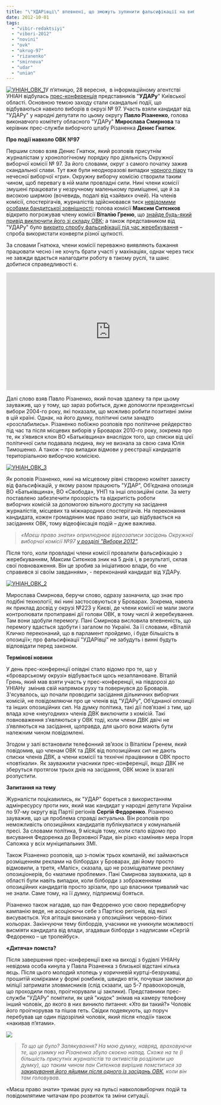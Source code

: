 ```yaml
---
title: "\"УДАРівці\" впевнені, що зможуть зупинити фальсифікації на виборах в окрузі № 97"
date: 2012-10-01
tags: 
  - "vibir-redaktsiyi"
  - "vibori-2012"
  - "novini"
  - "ovk"
  - "okrug-97"
  - "rizanenko"
  - "smirnova"
  - "udar"
  - "unian"
---
```


[![](https://mpz.brovary.org/wp-content/uploads/2012/09/UNIAN_OVK_1.jpg "УНІАН_ОВК_1")](https://mpz.brovary.org/wp-content/uploads/2012/09/UNIAN_OVK_1.jpg)У п’ятницю, 28 вересня,  в інформаційному агентстві УНІАН відбулась [прес-конференція](https://mpz.brovary.org/zavtra-pro-robotu-brovarskoyi-okruzhnoyi-komisiyi-govoritimut-v-uniani/ "Завтра про роботу броварської окружної комісії говоритимуть в УНІАНі") представників "**УДАРу**" Київської області. Основною темою заходу стали скандальні події, що відбуваються навколо виборів в окрузі № 97. Участь взяли кандидат від "УДАРу" у народні депутати по цьому округу **Павло Різаненко**, голова виконавчого комітету обласного "УДАРу" **Мирослава Смирнова** та керівник прес-служби виборчого штабу Різаненка **Денис Гнатюк**.

**Про події навколо ОВК №97**

Першим слово взяв Денис Гнатюк, який розповів присутнім журналістам у хронологічному порядку про діяльність Окружної виборчої комісії № 97. За його словами, округ з самого початку зажив скандальної слави. Тут вже були неодноразові випадки [чорного піару](https://mpz.brovary.org/brovari-stolitsya-chornogo-piaru/ "Бровари – столиця «чорного піару»?") та нечесної виборчої «гри». Окружну виборчу комісію створили таким чином, щоб перевагу в ній мали провладні сили. Нині члени комісії змушені працювати у незручному маленькому приміщенні, ще й за високою ширмою (вочевидь, подалі від «зайвих» очей). На членів комісії, спостерігачів, журналістів здійснювався тиск [невідомими особами бандитської зовнішності](https://mpz.brovary.org/parubki-z-90-h-zabezpechuvatimut-poryadok-u-roboti-ovk/); голова комісії **Максим Ситєнков** відкрито погрожував члену комісії **Віталію Греню**, що [знайде будь-який привід виключити його зі складу ОВК](https://mpz.brovary.org/korespondent-golova-brovarskoyi-ovk-pogrozhuye-chlenu-komisiyi/); а також представником від "УДАРу" було [викрито спробу фальсифікації під час жеребкування](https://mpz.brovary.org/zherebkuvannya-skladu-dvk-ne-dalo-rezultativ-gromadskist-zrobila-vlasniy-pidrahunok/) – спроба використати конверти різної цупкості.

За словами Гнатюка, члени комісії переважно виявляють бажання працювати чесно і не хочуть брати участі у махінаціях, однак через тиск не завжди вдається налагодити роботу в такому руслі, та шанс добитися справедливості є.

<iframe src="http://www.youtube.com/embed/t2MSMYq35iI" frameborder="0" width="560" height="315"></iframe>

Далі слово взяв Павло Різаненко, який почав здалеку та при цьому зауважив, що у тому, що зараз робиться, дуже допомогли президентські вибори 2004-го року, які показали, що можливо робити позитивні зміни в цій країні. Однак, на його думку, політичні сили занадто «розслабились». Різаненко побіжно розповів про політичне рейдерство під час та після місцевих виборів у Броварах 2010-го року, зокрема про те, як з’явився клон ВО «Батьківщина» внаслідок того, що списки від цієї політичної сили подавала людина, яку не визнала за свою сама Юлія Тимошенко. А також – про випадки відмови у реєстрації кандидатів територіальною виборчою комісією.

[![](https://mpz.brovary.org/wp-content/uploads/2012/09/UNIAN_OVK_3.jpg "УНІАН_ОВК_3")](https://mpz.brovary.org/wp-content/uploads/2012/09/UNIAN_OVK_3.jpg)

Як роповів Різаненко, нині на місцевому рівні створено комітет захисту від фальсифікацій, у якому разом працюють "УДАР", Об’єднана опозиція ВО «Батьківщина», ВО «Свобода», УНП та інші опозиційні сили. За мету поставлено забезпечити прозорість та відкритість роботи виборчих комісій за допомогою вільного доступу на засідання журналістів, місцевих та міжнародних спостерігачів. На переконання кандидата, кожен громадянин має право знати, що відбувається на засіданнях ОВК, тому відеофіксація подій – дуже важлива.

> _«Маєш право знати» оприлюднює відеозаписи засідань Окружної виборчої комісії №97 [у розділі "Вибори 2012"](https://mpz.brovary.org/ovk-97/ "Окружна виборча комісія №97")._

Після того, коли провладні члени комісії провалили фальсифікацію з жеребкуванням, Максим Ситєнков зник на 5 днів і, в результаті, склав свої повноваження. Він це зробив за ініціативою влади, бо «не справився зі своїм завданням», - переконаний кандидат від УДАРу.

[![](https://mpz.brovary.org/wp-content/uploads/2012/09/UNIAN_OVK_2.jpg "УНІАН_ОВК_2")](https://mpz.brovary.org/wp-content/uploads/2012/09/UNIAN_OVK_2.jpg)

Мирослава Смирнова, беручи слово, одразу зазначила, що знає про подібні технології, які нині застосовуються у Броварах. Зокрема, навела як приклад досвід у окрузі №223 у Києві, де члени комісії не мали змоги контролювати протиправні дії голови ОВК, в тому числі й жеребкування. Там вони здобули перемогу. Пані Смирнова висловила впевненість, що перемогу вдасться здобути і загалом по Україні. За її словами, «Віталій Кличко переконаний, що в парламент пройдемо, і буде більшість в опозиції»; про фальсифікації "УДАРівці" не забудуть і винні будуть відповідати перед законом.

**Термінові новини**

У день прес-конференції опівдні стало відомо про те, що у «броварському окрузі» відбувається щось незаплановане. Віталій Грень, який мав взяти участь у прес-конференції, на півдорозі до УНІАНу  змінив свій напрямок руху та повернувся до Броварів. З'ясувалось, що почали проводити засідання дільничних виборчих комісій, не повідомляючи про це членів від "УДАРу", Об’єднаної опозиції та інших опозиційних сил. На думку політика, такі дії пов’язані з тим, що влада хоче «неугодних» членів ДВК виключити з комісій. Такі повноваження з’являються у ОВК тоді, коли члени ДВК двічі не з’являються на засідання, щоправда, для цього вони мають бути належним чином повідомлені.

Згодом у залі встановили телефонний зв’язок із Віталієм Гренем, який повідомив, що членам ОВК та ДВК від попозиційних сил не дають списки членів ДВК, а члени комісії та технічні працівники в ОВК просто «повтікали». Як зауважили учасники прес-конференції, якщо ДВК не зберуться протягом трьох днів на засідання, ОВК може їх взагалі розпустити.

**Запитання на тему**

Журналісти поцікавились, як "УДАР" бореться з використанням адмінресурсу проти них, який має кандидат у народні депутати України по 97-му округу від Партії регіонів **Сергій Федоренко**. Різаненко зауважив, що ця проблема справді актуальна. Він розповів про неможливість опозиційних кандидатів публікуватися у комунальній пресі. За словами політика, 9 місяців тому, коли стало відомо про висування Федоренка до Верховної Ради, він різко «замінив» мера Ігоря Сапожка у всіх муніципальних ЗМІ.

Також Різаненко розповів, що з-поміж трьох компаній, які займаються розміщенням реклами на білбордах у Броварах, дві йому просто відмовили, а третя, «Маліс», сказала, що не розміщуватиме рекламу опозиціонерів, бо «матиме проблеми». Пані Смирнова зауважила, що в області були навіть випадки, коли білборди з зображеннями опозиційних кандидатів просто зрізали, про що власники тривалий час не знали. Саме тому, на її думку, підприємці бояться.

Різаненко також нагадав, що пан Федоренко усю свою передвиборчу кампанію веде, не асоціюючи себе з Партією регіонів, від якої висувається. Уся агітація виконана у опозиційних червоно-білих кольорах. Закінчуючи тему білбордів, учасники не уникнули можливості висміяти кандидата від влади, згадавши білборди з надписами «Сергій Федоренко – це тролейбус».

**«Дитяча» помста?**

Після завершення прес-конференції вже на виході з будівлі УНІАНу невідома особа кинула у Павла Різаненка з близької відстані кілька яєць. Після цього молодий хлопець у коричневій куртці-безрукавці, прошитій комірками у формі ромбиків, швидко втік, почувши заклики до міліції затримати зловмисників (слід скзаати, що 5-7 правоохоронців, що проходили повз, проігнорували ці заклики). Представники прес-служби "УДАРу" помітили, як цей "кидок" знімав на камеру телефону інший чоловік, до якого в них виникло питання: «Хто ви такий?» Чоловік його проігнорував та пішов геть. Свідки подеякують, що поруч перебував ще один підозрілий чоловік, який після «події» також «накивав п’ятами».

[![](https://mpz.brovary.org/wp-content/uploads/2012/09/Image000013.jpg)](https://mpz.brovary.org/wp-content/uploads/2012/09/Image000013.jpg)

> _То що це було? Залякування? На мою думку, навряд, враховуючи те, що узимку на Різаненка збуло скоєно напад. Схоже на те (і більшість присутніх журналістів та активістів розділили цю думку), що таким чином пан Ситєнков вирішив помститися за [закидування його яйцями після одного із засідань ОВК](https://mpz.brovary.org/parubki-z-90-h-zabezpechuvatimut-poryadok-u-roboti-ovk/), коли він там головував._

«Маєш право знати» тримає руку на пульсі навколовиборчих подій та повідомлятиме читачам про розвиток та зміни ситуації.
